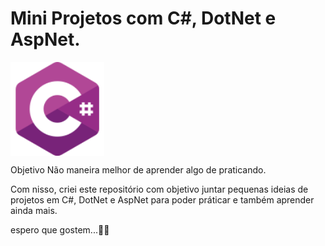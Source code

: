 # Mini Projetos com C#, DotNet e AspNet.

<img align="center" alt="gusta-c#" src="https://github.com/nomegustaa/projetos-C-Sharp/blob/main/img/c-sharp.png" width="150px">

Objetivo
Não maneira melhor de aprender algo de praticando.

Com nisso, criei este repositório com objetivo juntar pequenas ideias de projetos em C#, DotNet e AspNet para poder práticar e também aprender ainda mais.

espero que gostem...👨‍💻
